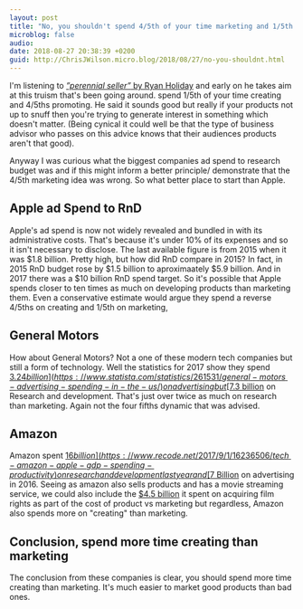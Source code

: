```yaml
---
layout: post
title: "No, you shouldn't spend 4/5th of your time marketing and 1/5th creating"
microblog: false
audio: 
date: 2018-08-27 20:38:39 +0200
guid: http://ChrisJWilson.micro.blog/2018/08/27/no-you-shouldnt.html
---
```

I'm listening to [_”perennial seller”_ by Ryan Holiday](http://www.amazon.com/dp/0143109014/) and early on he takes aim at this truism that's been going around. spend 1/5th of your time creating and 4/5ths promoting. He said it sounds good but really if your products not up to snuff then you're trying to generate interest in something which doesn't matter. (Being cynical it could well be that the type of business advisor who passes on this advice knows that their audiences products aren't that good).

Anyway I was curious what the biggest companies ad spend to research budget was and if this might inform a better principle/ demonstrate that the 4/5th marketing idea was wrong. So what better place to start than Apple. 

## Apple ad Spend to RnD 
Apple's ad spend is now not widely revealed and bundled in with its administrative costs. That's because it's under 10% of its expenses and so it isn't necessary to disclose. The last available figure is from 2015 when it was $1.8 billion. Pretty high, but how did RnD compare in 2015? In fact, in 2015 RnD budget rose by $1.5 billion to aproximaately $5.9 billion. And in 2017 there was a $10 billion RnD spend target. So it's possible that Apple spends closer to ten times as much on developing products than marketing them. Even a conservative estimate would argue they spend a reverse 4/5ths on creating and 1/5th on marketing, 

## General Motors
How about General Motors? Not a one of these modern tech companies but still a form of technology. Well the statistics for 2017 show they spend [$3.24 billion](https://www.statista.com/statistics/261531/general-motors-advertising-spending-in-the-us/) on advertising but [$7.3 billion](https://www.statista.com/statistics/260866/research-and-development-expenditures-of-general-motors) on Research and development. That's just over twice as much on research than marketing. Again not the four fifths dynamic that was advised. 

## Amazon 
Amazon spent [$16 billion](https://www.recode.net/2017/9/1/16236506/tech-amazon-apple-gdp-spending-productivity) on research and development last year and [$7 Billion](https://www.fool.com/investing/2017/06/15/amazon-spends-more-on-marketing-than-wal-mart-targ.aspx) on advertising in 2016. Seeing as amazon also sells products and has a movie streaming service, we could also include the [$4.5 billion](https://businessinsider.com.pl/amazon-video-budget-in-2017-45-billion-2017-4?utm_source=businessinsider.com&utm_medium=referral&utm_campaign=redirect_businessinsider_com) it spent on acquiring film rights as part of the cost of product vs marketing but regardless, Amazon also spends more on "creating" than marketing. 

## Conclusion, spend more time creating than marketing
The conclusion from these companies is clear, you should spend more time creating than marketing. It's much easier to market good products than bad ones.   
